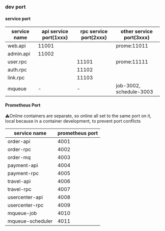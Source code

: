 ### dev port



#### service port

| service name | api service port(1xxx) | rpc service port(2xxx) | other service port(3xxx) |
| ------------ | ---------------------- | ---------------------- | ------------------------ |
| web.api      | 11001                  |                        | prome:11011              |
| admin.api    | 11002                  |                        |                          |
| user.rpc     |                        | 11101                  | prome:11111              |
| auth.rpc     |                        | 11102                  |                          |
| link.rpc     |                        | 11103                  |                          |
| mqueue       | -                      | -                      | job-3002, schedule-3003  |



#### Prometheus Port

⚠️Online containers are separate, so online all set to the same port on it, local because in a container development, to prevent port conflicts

| service name     | prometheus port |
| ---------------- | --------------- |
| order-api        | 4001            |
| order-rpc        | 4002            |
| order-mq         | 4003            |
| payment-api      | 4004            |
| payment-rpc      | 4005            |
| travel-api       | 4006            |
| travel-rpc       | 4007            |
| usercenter-api   | 4008            |
| usercenter-rpc   | 4009            |
| mqueue-job       | 4010            |
| mqueue-scheduler | 4011            |
